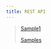 ```yaml
---
title: REST API
---
```


> [Sample1](https://api.github.com/users/MohammadAkbari)
>
> [Samples](https://developer.github.com/v3/repos/)
